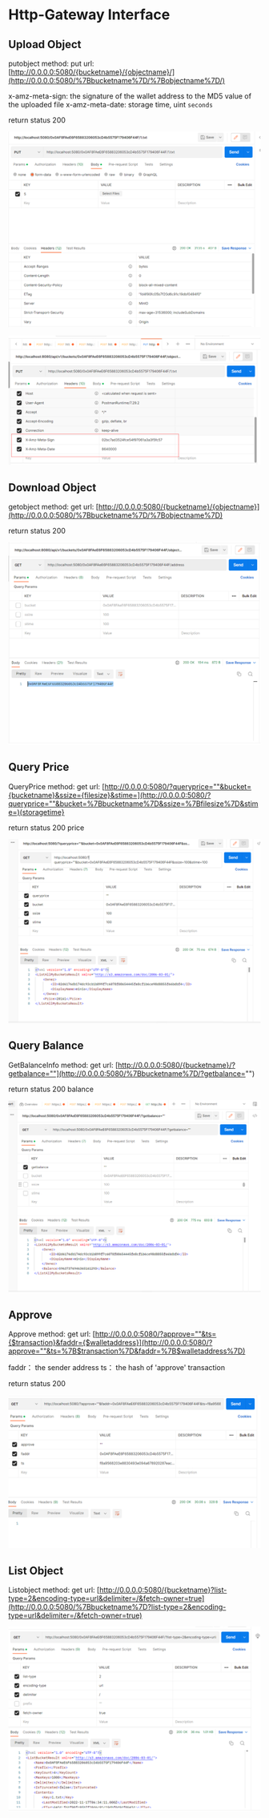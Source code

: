 # Http-Gateway Interface

## Upload Object

putobject
method: put
url: [http://0.0.0.0:5080/{bucketname}/{objectname}/](http://0.0.0.0:5080/%7Bbucketname%7D/%7Bobjectname%7D/)

x-amz-meta-sign: the signature of the wallet address to the MD5 value of the uploaded file
x-amz-meta-date: storage time, uint `seconds`

return
status 200

![upload](./put.png)

![upload2](./putRes.png)

## Download Object

getobject
method: get
url: [http://0.0.0.0:5080/{bucketname}/{objectname}](http://0.0.0.0:5080/%7Bbucketname%7D/%7Bobjectname%7D)

return
status 200

![download](./download.png)

## Query Price

QueryPrice
method: get
url: [http://0.0.0.0:5080/?queryprice=""&bucket={bucketname}&ssize={filesize}&stime=](http://0.0.0.0:5080/?queryprice=""&bucket=%7Bbucketname%7D&ssize=%7Bfilesize%7D&stime=)(storagetime}

return 
status 200
price

![queryPrice](./queryPrice.png)

## Query Balance

GetBalanceInfo
method: get
url: [http://0.0.0.0:5080/{bucketname}/?getbalance=""](http://0.0.0.0:5080/%7Bbucketname%7D/?getbalance="")

return 
status 200
balance

![queryBal](./queryBal.png)

## Approve

Approve
method: get
url: [http://0.0.0.0:5080/?approve=""&ts={$transaction}&faddr={$walletaddress}](http://0.0.0.0:5080/?approve=""&ts=%7B$transaction%7D&faddr=%7B$walletaddress%7D)

faddr： the sender address
ts： the hash of 'approve' transaction

return 
status 200

![approve](./approve.png)

## List Object

Listobject
method: get
url: [http://0.0.0.0:5080/{bucketname}?list-type=2&encoding-type=url&delimiter=/&fetch-owner=true](http://0.0.0.0:5080/%7Bbucketname%7D?list-type=2&encoding-type=url&delimiter=/&fetch-owner=true)

![list](./list.png)
